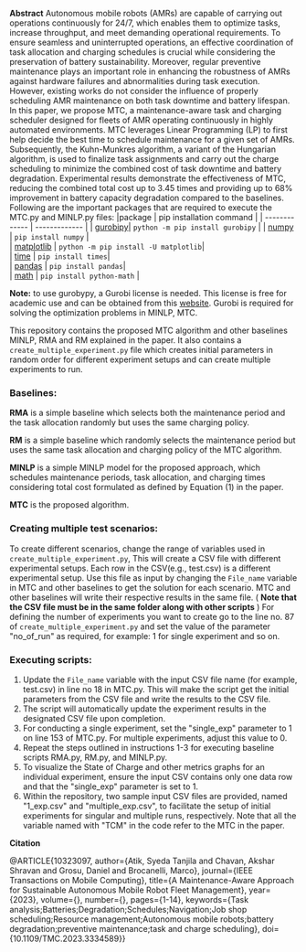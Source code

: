
**Abstract**
Autonomous mobile robots (AMRs) are capable of carrying out operations continuously for 24/7, which enables them to optimize tasks, increase throughput, and meet demanding operational requirements. To ensure seamless and uninterrupted operations, an effective coordination of task allocation and charging schedules is crucial while considering the preservation of battery sustainability. Moreover, regular preventive maintenance plays an important role in enhancing the robustness of AMRs against hardware failures and abnormalities during task execution. 
However, existing works do not consider the influence of properly scheduling AMR maintenance on both task downtime and battery lifespan. In this paper, we propose MTC, a maintenance-aware task and charging scheduler designed for fleets of AMR operating continuously in highly automated environments. MTC leverages Linear Programming (LP) to first help decide the best time to schedule maintenance for a given set of AMRs. Subsequently, the Kuhn-Munkres algorithm, a variant of the Hungarian algorithm, is used to finalize task assignments and carry out the
charge scheduling to minimize the combined cost of task downtime and battery degradation. Experimental results demonstrate the effectiveness of MTC, reducing the combined total cost up to 3.45 times and providing up to 68% improvement in battery capacity degradation compared to the baselines.
Following are the important packages that are required to execute the MTC.py and MINLP.py files:
|package | pip installation command | 
| ------------- | ------------- | 
| [gurobipy](https://www.gurobi.com/documentation/9.5/quickstart_linux/cs_using_pip_to_install_gr.html)| `python -m pip install gurobipy`   | 
| [numpy](https://numpy.org/install/)  | `pip install numpy`  |   
| [matplotlib](https://matplotlib.org/stable/users/installing/index.html) | `python -m pip install -U matplotlib`|  
| [time](https://pypi.org/project/times/) | `pip install times`|  
| [pandas](https://pandas.pydata.org/docs/getting_started/install.html) | `pip install pandas`|  
| [math](https://pypi.org/project/python-math/) | `pip install python-math` |


**Note:** to use gurobypy, a Gurobi license is needed. This license is free for academic use and can be obtained from this [website](https://www.gurobi.com/academia/academic-program-and-licenses/). Gurobi is required for solving the optimization problems in MINLP, MTC.


This repository contains the proposed MTC algorithm and other baselines MINLP, RMA and RM explained in the paper. It also contains a `create_multiple_experiment.py` file which creates initial parameters in random order for different experiment setups and can create multiple experiments to run. 
### Baselines:
**RMA** is a simple baseline which selects both the maintenance period and the task allocation randomly but uses the same charging policy. 

**RM** is a simple baseline which randomly selects the maintenance period but uses the same task allocation and charging policy of the MTC algorithm.

**MINLP** is a simple MINLP model for the proposed approach, which schedules maintenance periods, task allocation, and charging times considering total cost formulated as defined by Equation (1) in the paper.

**MTC** is the proposed algorithm. 


### Creating multiple test scenarios:
To create different scenarios, change the range of variables used in `create_multiple_experiment.py`, This will create a CSV file with different experimental setups. Each row in the CSV(e.g., test.csv) is a different experimental setup. Use this file as input by changing the `File_name` variable in MTC and other baselines to get the solution for each scenario. MTC and other baselines will write their respective results in the same file. ( **Note that the CSV file must be in the same folder along with other scripts** )
For defining the number of experiments you want to create go to the line no. 87 of `create_multiple_experiment.py` and set the value of the parameter "no_of_run" as required, for example: 1 for single experiment and so on.


### Executing scripts:
1. Update the `File_name` variable with the input CSV file name (for example, test.csv) in line no 18 in MTC.py. This will make the script get the initial parameters from the CSV file and write the results to the CSV file. 
2. The script will automatically update the experiment results in the designated CSV file upon completion.
3. For conducting a single experiment, set the "single_exp" parameter to 1 on line 153 of MTC.py. For multiple experiments, adjust this value to 0.
4. Repeat the steps outlined in instructions 1-3 for executing baseline scripts RMA.py, RM.py, and MINLP.py.
5. To visualize the State of Charge and other metrics graphs for an individual experiment, ensure the input CSV contains only one data row and that the "single_exp" parameter is set to 1.
6. Within the repository, two sample input CSV files are provided, named "1_exp.csv" and "multiple_exp.csv", to facilitate the setup of initial experiments for singular and multiple runs, respectively. Note that all the variable named with "TCM" in the code refer to the MTC in the paper.

**Citation**

@ARTICLE{10323097,
  author={Atik, Syeda Tanjila and Chavan, Akshar Shravan and Grosu, Daniel and Brocanelli, Marco},
  journal={IEEE Transactions on Mobile Computing}, 
  title={A Maintenance-Aware Approach for Sustainable Autonomous Mobile Robot Fleet Management}, 
  year={2023},
  volume={},
  number={},
  pages={1-14},
  keywords={Task analysis;Batteries;Degradation;Schedules;Navigation;Job shop scheduling;Resource management;Autonomous mobile robots;battery degradation;preventive maintenance;task and charge scheduling},
  doi={10.1109/TMC.2023.3334589}}

